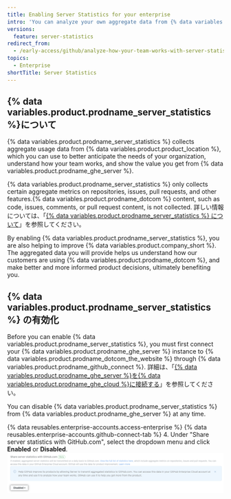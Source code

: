 ```yaml
---
title: Enabling Server Statistics for your enterprise
intro: 'You can analyze your own aggregate data from {% data variables.product.prodname_ghe_server %} and help us improve {% data variables.product.company_short %} products by enabling {% data variables.product.prodname_server_statistics %}.'
versions:
  feature: server-statistics
redirect_from:
  - /early-access/github/analyze-how-your-team-works-with-server-statistics/about-server-statistics/enabling-server-statistics
topics:
  - Enterprise
shortTitle: Server Statistics
---
```


## {% data variables.product.prodname_server_statistics %}について

{% data variables.product.prodname_server_statistics %} collects aggregate usage data from {% data variables.product.product_location %}, which you can use to better anticipate the needs of your organization, understand how your team works, and show the value you get from {% data variables.product.prodname_ghe_server %}.

{% data variables.product.prodname_server_statistics %} only collects certain aggregate metrics on repositories, issues, pull requests, and other features.{% data variables.product.prodname_dotcom %} content, such as code, issues, comments, or pull request content, is not collected. 詳しい情報については、「[{% data variables.product.prodname_server_statistics %} について](/admin/monitoring-activity-in-your-enterprise/analyzing-how-your-team-works-with-server-statistics/about-server-statistics)」を参照してください。

By enabling {% data variables.product.prodname_server_statistics %}, you are also helping to improve {% data variables.product.company_short %}. The aggregated data you will provide helps us understand how our customers are using {% data variables.product.prodname_dotcom %}, and make better and more informed product decisions, ultimately benefiting you.

## {% data variables.product.prodname_server_statistics %} の有効化

Before you can enable {% data variables.product.prodname_server_statistics %}, you must first connect your {% data variables.product.prodname_ghe_server %} instance to {% data variables.product.prodname_dotcom_the_website %} through {% data variables.product.prodname_github_connect %}. 詳細は、「[{% data variables.product.prodname_ghe_server %}を{% data variables.product.prodname_ghe_cloud %}に接続する](/enterprise-server@3.1/admin/configuration/managing-connections-between-github-enterprise-server-and-github-enterprise-cloud/connecting-github-enterprise-server-to-github-enterprise-cloud)」を参照してください。

You can disable {% data variables.product.prodname_server_statistics %} from {% data variables.product.prodname_ghe_server %} at any time.

{% data reusables.enterprise-accounts.access-enterprise %}
{% data reusables.enterprise-accounts.github-connect-tab %}
4. Under "Share server statistics with GitHub.com", select the dropdown menu and click **Enabled** or **Disabled**. ![Screenshot of {% data variables.product.prodname_server_statistics %} drop-down menu with disabled or enabled options](/assets/images/help/server-statistics/server-statistics-enable-disable-options.png)
